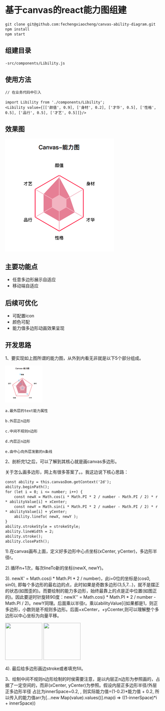 # 基于canvas的react能力图组建

    git clone git@github.com:fechengxiaocheng/canvas-ability-diagram.git
    npm install
    npm start

## 组建目录

``-src/components/Libility.js``

## 使用方法

    // 在业务代码中引入

    import Libility from './components/Libility';
    <Libility value={[['颜值', 0.9], ['身材', 0.2], ['才华', 0.5], ['性格', 0.5], ['品行', 0.5], ['才艺', 0.5]]}/>

## 效果图

![效果图](./src/ability.png)

## 主要功能点

  * 任意多边形展示自适应
  * 移动端自适应
  

## 后续可优化

  * 可配置icon
  * 颜色可配
  * 能力值多边形动画效果呈现
  

## 开发思路

  1、要实现如上图所谓的能力图，从外到内看无非就是以下5个部分组成。

   <img src="./src/p5.png" style="width: 120px; height: 120px"/>

    a.最外层的text能力属性

    b.外层正n边形

    c.中间不规则n边形

    d.内层正n边形

    e.由中心向外层发散的n条线

  2、剖析完1之后，可以了解到其核心就是画canvas多边形。

  关于怎么画多边形，网上有很多答案了。。我这边说下核心思路：

    const ability = this.canvasDom.getContext('2d');
    ability.beginPath();
    for (let i = 0; i <= number; i++) {
        const newX = Math.cos(i * Math.PI * 2 / number - Math.PI / 2) * r * abilityValue[i] + xCenter;
        const newY = Math.sin(i * Math.PI * 2 / number - Math.PI / 2) * r * abilityValue[i] + yCenter;
        ability.lineTo( newX, newY );
    }
    ability.strokeStyle = strokeStyle;
    ability.lineWidth = 2;
    ability.stroke();
    ability.closePath();

  1).在canvas画布上面，定义好多边形中心点坐标(xCenter, yCenter)，多边形半径r。

  2).循环n+1次，每次lineTo新的坐标(newX, newY)。

  3). newX' = Math.cos(i * Math.PI * 2 / number)，此i=0位的坐标是(cos0, sin0), 即每个多边形的最右边的点，此时如果是奇数多边形(3,5,7...)，就不是摆正的状态(如图歪的)。而要绘制的能力多边形，始终最靠上的点是正中位置(如图正的)。因此要逆时针旋转90度：newX'' = Math.cos(i * Math.PI * 2 / number - Math.PI / 2)。newY同理。后面乘以半径r。乘以abilityValue[i]如果都是1，则正多边形，小数则是不规则多边形。后面+xCenter，+yCcenter,则可以理解整个多边形以中心坐标为向量平移。

  <img src="./src/p正.png" style="width: 120px; height: 120px"/> <img src="./src/p歪.png" style="width: 120px; height: 120px"/>


  4). 最后给多边形画边stroke或者填充fill。

3、绘制中间不规则n边形绘制的时侯需要注意，是以内层正n边形为参照画的，占据了一定空间的，而非(xCenter, yCenter)为参照。假设内层正多边形半径/外层正多边形半径 占比为innerSpace=0.2, , 则实际能力值=(1-0.2)*能力值 + 0.2, 所以传入的能力值arr为[...new Map(value).values()].map(i => ((1-innerSpace)*i + innerSpace))






